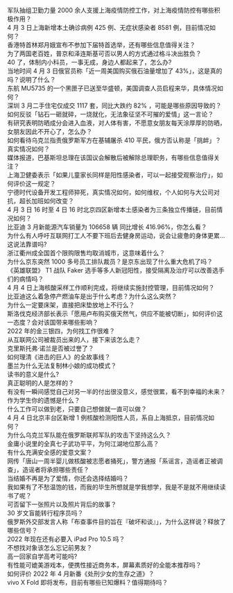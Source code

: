 军队抽组卫勤力量 2000 余人支援上海疫情防控工作，对上海疫情防控有哪些积极作用？  
4 月 3 日上海新增本土确诊病例 425 例、无症状感染者 8581 例，目前情况如何？  
香港特首林郑月娥宣布不参加下届特首选举，还有哪些信息值得关注？  
为了两国老百姓，普京和泽连斯基可否以男人的方式通过格斗决出胜负？  
40 了，体制内小科员，一事无成，身边人都起来了，怎么办?  
当地时间 4 月 3 日俄官员称「近一周美国购买俄石油量增加了 43%」，这是真的吗？说明了什么？  
东航 MU5735 的一个黑匣子已送至华盛顿，美国调查人员启程来华，具体情况如何？  
深圳 3 月二手住宅仅成交 1117 套，同比大跌约 82% ，可能是哪些原因导致的？  
如何反驳「钻石一砸就碎，一烧就化，无法象征坚不可摧的爱情」这一言论？  
有研究表明防晒成分会进入血液，对人体有害，不愿意女朋友每天涂厚厚的防晒，女朋友因此不开心了，怎么办？  
如何看待乌克兰指责俄罗斯军方在基辅屠杀 410 平民，俄方否认称是「挑衅」？真实情况如何？  
媒体报道，巴基斯坦总理在该国议会解散后被解除总理职务，有哪些信息值得关注？  
上海卫健委表示「如果儿童家长同样是阳性感染者，可以一起接受观察治疗」，如何评价这一规定？  
宁德时代设备开发工程师猝死，真实情况如何，如何维权，个人如何与大公司对抗，超长加班如何改变？  
4 月 3 日 16 时至 4 日 16 时北京四区新增本土感染者为三条独立传播链，目前情况如何？  
比亚迪 3 月新能源汽车销量为 106658 辆 同比增长 416.96%，你怎么看？  
为什么有人呼吁互联网打工人不要下班后去健身房运动，说会让疲惫的身体更累…这说法靠谱吗?  
浙江衢州成全国首个限购限售均取消城市，这意味着什么？  
为什么京东突然 1000 多号员工排队裁员？是京东出现了什么重大危机了吗？  
《英雄联盟》 T1 战队 Faker 选手等多人新冠阳性，接受隔离及治疗可以改善选手们的病情吗？  
4 月 4 日上海核酸采样工作顺利完成，将继续实施封控管理，目前情况如何？  
比亚迪这么着急停产燃油车是出于什么考虑？为什么这么突然？  
为什么一定要床架，直接把床垫放地上不行么？  
斯洛伐克经济部长表示「愿用卢布购买俄天然气，供应不能被切断」，如何评价这一态度？会对该国带来哪些影响？  
2022 年的金三银四，为何找工作很难？  
从互联网公司被裁员出来的人，接下来该怎么走？  
克里斯托弗·诺兰是否被过誉了？  
如何理清《进击的巨人》的全故事线？  
墨兰为什么无法复制林小娘的成功模式？  
读书的意义是什么?  
真正聪明的人是怎样的？  
有没有一瞬间感觉自己对另一半的付出很没意义，感觉很累，看不到幸福的未来？  
作为学生你的遗憾是什么？  
什么工作可以做到老，只要自己想做就一直可以做？  
4 月 4 日北京丰台区新增 1 例核酸检测阳性人员，系自上海抵京，目前情况如何？  
为什么乌克兰军队能在俄罗斯联邦军队的攻击下坚持这么久？  
金庸小说里的全真七子武功平平，为何江湖地位那么高？  
有什么充满安全感的爱意文案？  
网传「唐山一周半婴儿做核酸被志愿者捅死」，警方通报「系谣言，造谣者正被调查」，造谣者将承担哪些责任？  
当结婚不再是为了爱情，你还会选择结婚吗？  
我如果有了不愁温饱的钱，而我的毕生所想就是学我想学，我是不是就不用继续读书了呢？  
可否留下一张照片以及照片背后的故事？  
30 岁文盲能转行程序员吗？  
俄罗斯外交部发言人称「布查事件目的旨在『破坏和谈』」，为什么这样说？释放了哪些信号？  
2022 年现在还有必要入 iPad Pro 10.5 吗？  
不想找对象该怎么忘记前男友？  
高一回家自学高考可能吗?  
有性能可媲美游戏本，便携性接近商务本，屏幕素质好的全能本推荐吗？  
如何评价 2022 年 4 月新番《处刑少女的生存之道》？  
vivo X Fold 即将发布，目前有哪些已知爆料？值得期待吗？  
